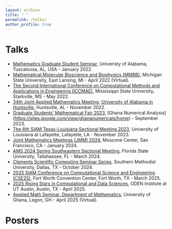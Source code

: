```yaml
---
layout: archive
title: " "
permalink: /talks/
author_profile: true
---
```


Talks
======
* [Mathematics Graduate Student Seminar](https://math.ua.edu/), Univeristy of Alabama, Tuscaloosa, AL, USA - January 2022.
* [Mathematical Molecular Bioscience and Biophysics (MMBB)](https://weilab.math.msu.edu/nitmb/), Michigan State University, East Lansing, MI - April 2022 (Virtual).
* [The Second International Conference on Computational Methods and Applications in Engineering (ICCMAE)](https://www.iccmae.math.msstate.edu/), Mississippi State University, Starkville, MS - May 2022.
* [34th Joint Applied Mathematics Meeting](https://www.uah.edu/images/colleges/science/math/applied-mathematics-meeting-schedule.pdf), [University of Alabama in Huntsville](https://www.uah.edu/science/departments/math), Huntsville, AL - November 2022.
* [Graduate Students’ Mathematical Fair 2023](https://sites.google.com/view/ghananumericals/workshops-conferences/graduate-students-fair), [Ghana Numerical Analysis] (https://sites.google.com/view/ghananumericals/home) - September 2023.
* [The 6th SIAM Texas-Louisiana Sectional Meeting 2023](https://userweb.ucs.louisiana.edu/~C00424602/SIAMTXLA2023/), University of Louisiana at Lafayette, Lafayette, LA - November 2023.
* [Joint Mathematics Meetings (JMM) 2024](https://jointmathematicsmeetings.org/meetings/national/jmm2024/2300_program.html), Moscone Center, San Francisco, CA - January 2024.
* [AMS 2024 Spring Southeastern Sectional Meeting](https://www.ams.org/meetings/sectional/2313_program.html), Florida State University, Tallahassee, FL - March 2024.
* [Clements Scientific Computing Seminar Series](https://www.smu.edu/dedman/academics/departments/math), Southern Methodist University, Dallas, TX - October 2024.
* [2025 SIAM Conference on Computational Science and Engineering (CSE25)](https://www.siam.org/conferences-events/past-event-archive/cse25/), Fort Worth Convention Center, Fort Worth, TX - March 2025.
* [2025 Rising Stars in Computational and Data Sciences](https://risingstars.oden.utexas.edu/), ODEN Institute at UT Austin, Austin, TX - April 2025.
* [Applied Math Seminar, Department of Mathematics](https://www.ug.edu.gh/mathematics/home), University of Ghana, Legon, GH - April 2025 (Virtual).



Posters
======
